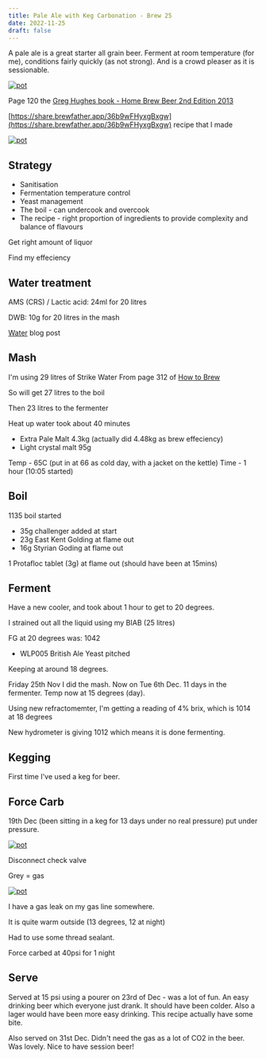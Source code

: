 ```yaml
---
title: Pale Ale with Keg Carbonation - Brew 25 
date: 2022-11-25
draft: false 
---
```


<!-- [https://www.brewersfriend.com/homebrew/recipe/view/1289160/kingston-jpa](https://www.brewersfriend.com/homebrew/recipe/view/1289160/kingston-jpa)  -->
<!-- [![pot](/images/2022-10-08/6.jpg "treatment")](/images/2022-10-08/6.jpg) -->

A pale ale is a great starter all grain beer. Ferment at room temperature (for me), conditions fairly quickly (as not strong). And is a crowd pleaser as it is sessionable.

[![pot](/images/2022-11-22/1.jpg "recipe")](/images/2022-11-22/1.jpg)

Page 120 the [Greg Hughes book - Home Brew Beer 2nd Edition 2013](https://www.amazon.co.uk/Home-Brew-Beer-Greg-Hughes/dp/1409331768)

[https://share.brewfather.app/36b9wFHyxgBxgw](https://share.brewfather.app/36b9wFHyxgBxgw) recipe that I made

[![pot](/images/2022-11-22/2.jpg "beer")](/images/2022-11-22/2.jpg)

## Strategy

- Sanitisation
- Fermentation temperature control
- Yeast management
- The boil - can undercook and overcook
- The recipe - right proportion of ingredients to provide complexity and balance of flavours

Get right amount of liquor

Find my effeciency

## Water treatment
AMS (CRS) / Lactic acid: 24ml for 20 litres

DWB: 10g for 20 litres in the mash 

[Water]() blog post

## Mash
I'm using 29 litres of Strike Water From page 312 of [How to Brew]() 

So will get 27 litres to the boil

Then 23 litres to the fermenter

Heat up water took about 40 minutes

- Extra Pale Malt 4.3kg (actually did 4.48kg as brew effeciency)
- Light crystal malt 95g

Temp - 65C (put in at 66 as cold day, with a jacket on the kettle)
Time - 1 hour (10:05 started)


## Boil

1135 boil started

- 35g challenger added at start
- 23g East Kent Golding at flame out
- 16g Styrian Goding at flame out

1 Protafloc tablet (3g) at flame out (should have been at 15mins)

## Ferment 

Have a new cooler, and took about 1 hour to get to 20 degrees.

I strained out all the liquid using my BIAB (25 litres)

FG at 20 degrees was: 1042

- WLP005 British Ale Yeast pitched

Keeping at around 18 degrees.

Friday 25th Nov I did the mash. Now on Tue 6th Dec. 11 days in the fermenter. Temp now at 15 degrees (day).

Using new refractomemter, I'm getting a reading of 4% brix, which is 1014 at 18 degrees

New hydrometer is giving 1012 which means it is done fermenting.

## Kegging

First time I've used a keg for beer.

## Force Carb

19th Dec (been sitting in a keg for 13 days under no real pressure) put under pressure.


[![pot](/images/2022-11-22/5.jpg "recipe")](/images/2022-11-22/5.jpg)

Disconnect check valve

Grey = gas


[![pot](/images/2022-11-22/6.jpg "recipe")](/images/2022-11-22/6.jpg)

I have a gas leak on my gas line somewhere. 

It is quite warm outside (13 degrees, 12 at night)

Had to use some thread sealant.

Force carbed at 40psi for 1 night

## Serve

Served at 15 psi using a pourer on 23rd of Dec - was a lot of fun. An easy drinking beer which everyone just drank. It should have been colder. Also a lager would have been more easy drinking. This recipe actually have some bite.

Also served on 31st Dec. Didn't need the gas as a lot of CO2 in the beer. Was lovely. Nice to have session beer!

